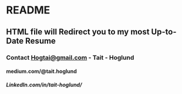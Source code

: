 # README

## HTML file will Redirect you to my most Up-to-Date Resume

### Contact Hogtai@gmail.com - Tait - Hoglund 
#### medium.com/@tait.hoglund
##### LinkedIn.com/in/tait-hoglund/
